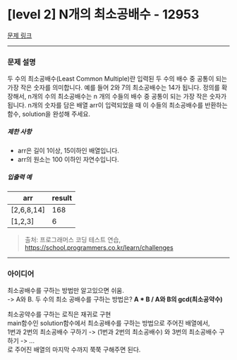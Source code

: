 # [level 2] N개의 최소공배수 - 12953 

[문제 링크](https://school.programmers.co.kr/learn/courses/30/lessons/12953) 

---

### 문제 설명

<p>두 수의 최소공배수(Least Common Multiple)란 입력된 두 수의 배수 중 공통이 되는 가장 작은 숫자를 의미합니다. 예를 들어 2와 7의 최소공배수는 14가 됩니다. 정의를 확장해서, n개의 수의 최소공배수는 n 개의 수들의 배수 중 공통이 되는 가장 작은 숫자가 됩니다. n개의 숫자를 담은 배열 arr이 입력되었을 때 이 수들의 최소공배수를 반환하는 함수, solution을 완성해 주세요. </p>

<h5>제한 사항</h5>

<ul>
<li>arr은 길이 1이상, 15이하인 배열입니다.</li>
<li>arr의 원소는 100 이하인 자연수입니다.</li>
</ul>

<h5>입출력 예</h5>
<table class="table">
        <thead><tr>
<th>arr</th>
<th>result</th>
</tr>
</thead>
        <tbody><tr>
<td>[2,6,8,14]</td>
<td>168</td>
</tr>
<tr>
<td>[1,2,3]</td>
<td>6</td>
</tr>
</tbody>
      </table>

> 출처: 프로그래머스 코딩 테스트 연습, https://school.programmers.co.kr/learn/challenges

---

### 아이디어
최소공배수를 구하는 방법만 알고있으면 쉬움. <br>
-> A와 B. 두 수의 최소 공배수를 구하는 방법은? **A * B / A와 B의 gcd(최소공약수)**

최소공약수를 구하는 로직은 재귀로 구현<br>
main함수인 solution함수에서 최소공배수를 구하는 방법으로 주어진 배열에서, <br>
1번과 2번의 최소공배수 구하기 -> (1번과 2번의 최소공배수) 와 3번의 최소공배수 구하기 -> ... <br>
로 주어진 배열의 마지막 수까지 쭉쭉 구해주면 된다. 
